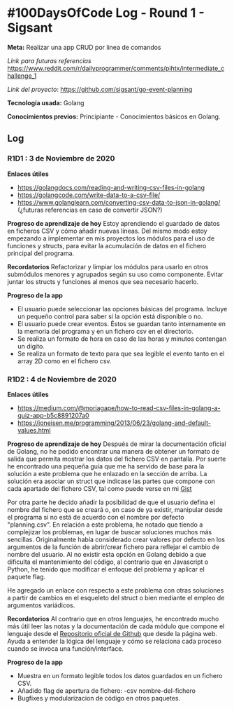 # #100DaysOfCode Log - Round 1 - Sigsant

**Meta:** Realizar una app CRUD por linea de comandos

*Link para futuras referencias* https://www.reddit.com/r/dailyprogrammer/comments/pihtx/intermediate_challenge_1

*Link del proyecto*: https://github.com/sigsant/go-event-planning

**Tecnología usada:** Golang

**Conocimientos previos:** Principiante - Conocimientos básicos en Golang.


## Log

### R1D1 : 3 de Noviembre de 2020

**Enlaces útiles**
  * https://golangdocs.com/reading-and-writing-csv-files-in-golang
  * https://golangcode.com/write-data-to-a-csv-file/
  * https://www.golanglearn.com/converting-csv-data-to-json-in-golang/ (¿futuras referencias en caso de convertir JSON?)
 

**Progreso de aprendizaje de hoy**
Estoy aprendiendo el guardado de datos en ficheros CSV y cómo añadir nuevas líneas. Del mismo modo estoy empezando a implementar en mis proyectos los módulos para
el uso de funciones y structs, para evitar la acumulación de datos en el fichero principal del programa.

**Recordatorios**
Refactorizar y limpiar los módulos para usarlo en otros submódulos menores y agrupados según su uso como componente. Evitar juntar los structs y
funciones al menos que sea necesario hacerlo.

**Progreso de la app**
 * El usuario puede seleccionar las opciones básicas del programa. Incluye un pequeño control para saber si la opción está disponible o no.
 * El usuario puede crear eventos. Éstos se guardan tanto internamente en la memoria del programa y en un fichero csv en el directorio.
 * Se realiza un formato de hora en caso de las horas y minutos contengan un dígito. 
 * Se realiza un formato de texto para que sea legible el evento tanto en el array 2D como en el fichero csv.
 
 
 ### R1D2 : 4 de Noviembre de 2020

**Enlaces útiles**
  * https://medium.com/@moriagape/how-to-read-csv-files-in-golang-a-quiz-app-b5c8891207a0
  * https://joneisen.me/programming/2013/06/23/golang-and-default-values.html
  
 
**Progreso de aprendizaje de hoy**
 Después de mirar la documentación oficial de Golang, no he podido encontrar una manera de obtener un formato de salida que permita mostrar los datos
 del fichero CSV en pantalla. Por suerte he encontrado una pequeña guía  que me ha servido de base para la solución a este problema que he enlazado 
 en la sección de arriba. La solución era asociar un struct que indicase las partes que compone con cada apartado del fichero CSV,
 tal como puede verse en mi [Gist](https://gist.github.com/sigsant/ceda6ae549caf910d9fbe978df1d81cc.js)
 
Por otra parte he decido añadir la posibilidad de que el usuario defina el nombre del fichero que se creará o, en caso de ya existir, manipular desde el 
programa si no está de acuerdo con el nombre por defecto "planning.csv". 
En relación a este problema, he notado que tiendo a complejizar los problemas, en lugar de buscar soluciones muchos más sencillas. Originalmente había considerado
crear valores por defecto en los argumentos de la función de abrir/crear fichero para reflejar el cambio de nombre del usuario. 
Al no existir esta opción en Golang debido a que dificulta el mantenimiento del código, al contrario que en Javascript o Python, he tenido que modificar
el enfoque del problema y aplicar el paquete flag.

He agregado un enlace con respecto a este problema con otras soluciones a partir de cambios en el esqueleto del struct o bien mediante el empleo de argumentos
variádicos.

**Recordatorios**
Al contrario que en otros lenguajes, he encontrado mucho más útil leer las notas y la documentación de cada módulo que compone el lenguaje desde el [Repositorio
oficial de Github](https://github.com/golang/go/tree/be943df58860e7dec008ebb8d68428d54e311b94/src) que desde la página web. Ayuda a entender la lógica del lenguaje y cómo se relaciona cada proceso cuando se invoca una función/interface.

**Progreso de la app**
 * Muestra en un formato legible todos los datos guardados en un fichero CSV. 
 * Añadido flag de apertura de fichero:  -csv nombre-del-fichero
 * Bugfixes y modularizacion de código en otros paquetes.
